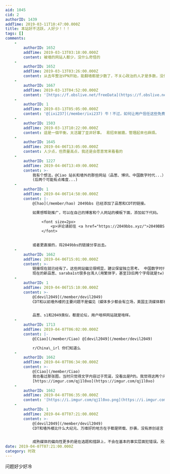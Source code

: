 ```yaml
---
aid: 1045
cid: 2
authorID: 1439
addTime: 2019-03-11T10:47:00.000Z
title: 本站好不活跃，人好少！！！
tags: []
comments:
    -
        authorID: 1652
        addTime: 2019-03-13T03:18:00.000Z
        content: 被墙的网站人都少，没什么奇怪的
    -
        authorID: 1652
        addTime: 2019-03-13T03:26:00.000Z
        content: 从去年整治VPN开始，能翻墙都是少数了，不关心政治的人才是多数，没什么好奇怪的
    -
        authorID: 1667
        addTime: 2019-03-13T04:52:00.000Z
        content: '[https://f.obslive.net/freeData](https://f.obslive.net/freeData)'
    -
        authorID: 1
        addTime: 2019-03-13T05:05:00.000Z
        content: '@[ixi237](/member/ixi237) 牛！不过，如何让用户信任这些免费的ss呢？'
    -
        authorID: 1503
        addTime: 2019-03-13T10:22:00.000Z
        content: 這是一個平衡，太活躍了並非好事。 易招來被牆，管理起來也麻煩。
    -
        authorID: 1645
        addTime: 2019-04-06T13:05:00.000Z
        content: 人少点，但质量高点，我还是会愿意常来看看的
    -
        authorID: 1227
        addTime: 2019-04-06T13:49:00.000Z
        content: >-
            我有个想法，@Ciao 站长和墙外的那些网站（品葱、博讯、中国数字时代...）互加友链。这样应该能促进彼此的曝光量。
            (后两个可能有点难度...)
    -
        authorID: 1
        addTime: 2019-04-06T14:58:00.000Z
        content: |-
            @[hao](/member/hao) 2049bbs 已经添加了品葱和CDT的链接。

            如果想帮助推广，可以在自己的博客和个人网站的模板下面，添加如下代码。

                <font size=2px>
                    <p>评论请前往 <a href="https://2049bbs.xyz/">2049BBS.xyz</a>（<span style="color:red">已被墙</span>）</p>
                </font>
                

            或者更直接的，将2049bbs的链接分享出去。
    -
        authorID: 1662
        addTime: 2019-04-06T15:01:00.000Z
        content: >-
            链接现在就已经有了。这些网站偏见很明显，建议保留独立思考。 中国数字时代创建者是六四那一帮的。所以网站只有中国负面新闻。偏向性比较明显。
            现在的新品葱、saraba1st很多台湾人(用繁体字，甚至ID后两个字母就是tw)，以及学台独分子一样把中国叫做支那的中国人。这些人都是反华，可以说是把中国人当成敌人的人。
    -
        authorID: 1
        addTime: 2019-04-06T15:10:00.000Z
        content: >-
            @[devil2049](/member/devil2049)
            CDT和以前墙外楼的主要问题不是偏见（媒体多少都会有立场，美国主流媒体都有大面上的左右），而是专业性不够，内容选择非常不严肃，无论是p的图还是谣言，都往网站上贴。我记得CDT贴过一个“扫黑除恶，害人害己”的标语，其实这个图是p的。


            品葱、s1和2049类似，都是论坛，用户啥样网站就是啥样。
    -
        authorID: 1713
        addTime: 2019-04-07T06:02:00.000Z
        content: |-
            @[Ciao](/member/Ciao) @[devil2049](/member/devil2049)

            r/China\_irl 你们知道么
    -
        authorID: 1662
        addTime: 2019-04-07T06:34:00.000Z
        content: >-
            @[Ciao](/member/Ciao)
            我也看过那张图，当时只觉得文字内容过于荒诞，没看出是P的。我觉得这两个问题一定程度上是关联的——严肃性和偏向性。因为严重的偏向性，所以不愿意信正面的，又太急于证明以至于轻信负面的。他们没有对事情的两端采取等量的skepticism。下面这张图就反映了高质量的媒体都趋向中间，而越是极端偏向一边的，内容越是不可信。
            [https://imgur.com/qj1l0xo](https://imgur.com/qj1l0xo)
    -
        authorID: 1662
        addTime: 2019-04-07T06:35:00.000Z
        content: '[https://i.imgur.com/qj1l0xo.png](https://i.imgur.com/qj1l0xo.png)'
    -
        authorID: 1
        addTime: 2019-04-07T07:21:00.000Z
        content: >-
            @[devil2049](/member/devil2049)
            CDT和墙外楼比什么大纪元、万维好的地方在于都是转载、抄袭，没有原创谣言（捂脸）。在内容选择上，明显立场超过了媒体操守。


            成熟媒体的偏向性更多的是在选题和措辞上，不会在基本的事实层面犯错误。另外，平衡性（均衡报道各方立场）是媒体的一种基本原则吧，越是优质媒体在这一点上做得越好，所以越是趋向中间。
date: 2019-04-07T07:21:00.000Z
category: 时政
---
```


问题好少好冷
